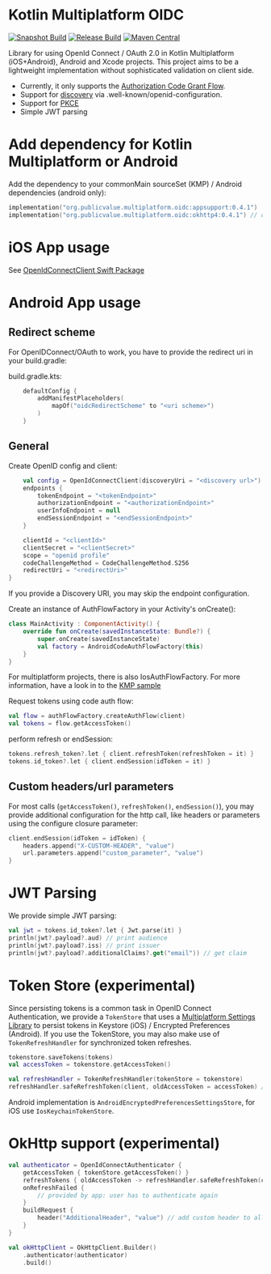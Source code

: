 # Kotlin Multiplatform OIDC
[![Snapshot Build](https://github.com/kalinjul/kotlin-multiplatform-oidc/actions/workflows/develop.yml/badge.svg?branch=develop)](https://github.com/kalinjul/kotlin-multiplatform-oidc/actions/workflows/develop.yml)
[![Release Build](https://github.com/kalinjul/kotlin-multiplatform-oidc/actions/workflows/main.yml/badge.svg?branch=main)](https://github.com/kalinjul/kotlin-multiplatform-oidc/actions/workflows/main.yml)
[![Maven Central](https://img.shields.io/maven-central/v/io.github.kalinjul.kotlin.multiplatform/oidc-appsupport)](https://repo1.maven.org/maven2/io/github/kalinjul/kotlin/multiplatform/oidc-appsupport/)

Library for using OpenId Connect / OAuth 2.0 in Kotlin Multiplatform (iOS+Android), Android and Xcode projects.
This project aims to be a lightweight implementation without sophisticated validation on client side.

- Currently, it only supports the [Authorization Code Grant Flow](https://datatracker.ietf.org/doc/html/rfc6749#section-4.1).
- Support for [discovery](https://openid.net/specs/openid-connect-discovery-1_0.html) via .well-known/openid-configuration.
- Support for [PKCE](https://datatracker.ietf.org/doc/html/rfc7636)
- Simple JWT parsing

# Add dependency for Kotlin Multiplatform or Android
Add the dependency to your commonMain sourceSet (KMP) / Android dependencies (android only):
```kotlin
implementation("org.publicvalue.multiplatform.oidc:appsupport:0.4.1")
implementation("org.publicvalue.multiplatform.oidc:okhttp4:0.4.1") // optional, android only
```

# iOS App usage
See [OpenIdConnectClient Swift Package](https://github.com/kalinjul/OpenIdConnectClient)

# Android App usage
## Redirect scheme
For OpenIDConnect/OAuth to work, you have to provide the redirect uri in your build.gradle:

build.gradle.kts:
```kotlin
    defaultConfig {
        addManifestPlaceholders(
            mapOf("oidcRedirectScheme" to "<uri scheme>")
        )
    }
```

## General
Create OpenID config and client:
```kotlin
    val config = OpenIdConnectClient(discoveryUri = "<discovery url>") {
    endpoints {
        tokenEndpoint = "<tokenEndpoint>"
        authorizationEndpoint = "<authorizationEndpoint>"
        userInfoEndpoint = null
        endSessionEndpoint = "<endSessionEndpoint>"
    }

    clientId = "<clientId>"
    clientSecret = "<clientSecret>"
    scope = "openid profile"
    codeChallengeMethod = CodeChallengeMethod.S256
    redirectUri = "<redirectUri>"
}
```
If you provide a Discovery URI, you may skip the endpoint configuration.

Create an instance of AuthFlowFactory in your Activity's onCreate():
```kotlin
class MainActivity : ComponentActivity() {
    override fun onCreate(savedInstanceState: Bundle?) {
        super.onCreate(savedInstanceState)
        val factory = AndroidCodeAuthFlowFactory(this)
    }
}
```
For multiplatform projects, there is also IosAuthFlowFactory. 
For more information, have a look in to the [KMP sample](./tree/main/sample-app) 

Request tokens using code auth flow:
```kotlin 
val flow = authFlowFactory.createAuthFlow(client)
val tokens = flow.getAccessToken()
```

perform refresh or endSession:
```kotlin
tokens.refresh_token?.let { client.refreshToken(refreshToken = it) }
tokens.id_token?.let { client.endSession(idToken = it) }
```

## Custom headers/url parameters
For most calls (```getAccessToken()```, ```refreshToken()```, ```endSession()```), you may provide
additional configuration for the http call, like headers or parameters using the configure closure parameter:

```kotlin
client.endSession(idToken = idToken) {
    headers.append("X-CUSTOM-HEADER", "value")
    url.parameters.append("custom_parameter", "value")
}
```

# JWT Parsing
We provide simple JWT parsing:
```kotlin
val jwt = tokens.id_token?.let { Jwt.parse(it) }
println(jwt?.payload?.aud) // print audience
println(jwt?.payload?.iss) // print issuer
println(jwt?.payload?.additionalClaims?.get("email")) // get claim
```

# Token Store (experimental)
Since persisting tokens is a common task in OpenID Connect Authentication, we provide a 
```TokenStore``` that uses a [Multiplatform Settings Library](https://github.com/russhwolf/multiplatform-settings)
to persist tokens in Keystore (iOS) / Encrypted Preferences (Android).
If you use the TokenStore, you may also make use of ```TokenRefreshHandler``` for synchronized token
refreshes.
```kotlin
tokenstore.saveTokens(tokens)
val accessToken = tokenstore.getAccessToken()

val refreshHandler = TokenRefreshHandler(tokenStore = tokenstore)
refreshHandler.safeRefreshToken(client, oldAccessToken = accessToken) // thread-safe refresh and save new tokens to store
```
Android implementation is ```AndroidEncryptedPreferencesSettingsStore```, for iOS use ```IosKeychainTokenStore```.

# OkHttp support (experimental)
```kotlin
val authenticator = OpenIdConnectAuthenticator {
    getAccessToken { tokenStore.getAccessToken() }
    refreshTokens { oldAccessToken -> refreshHandler.safeRefreshToken(client, oldAccessToken) }
    onRefreshFailed {
        // provided by app: user has to authenticate again
    }
    buildRequest {
        header("AdditionalHeader", "value") // add custom header to all requests
    }
}

val okHttpClient = OkHttpClient.Builder()
    .authenticator(authenticator)
    .build()
```